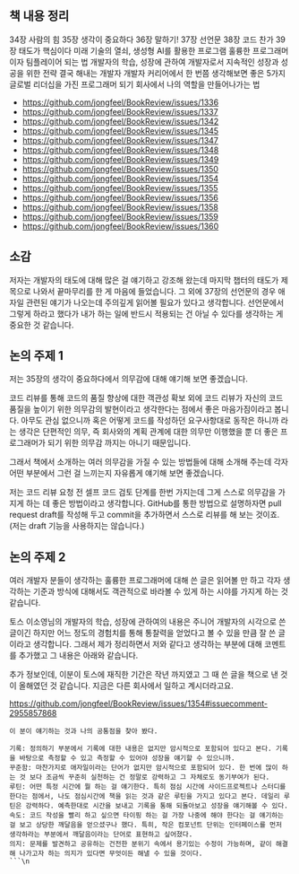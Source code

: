 ## 책 내용 정리

34장 사람의 힘
35장 생각이 중요하다
36장 말하기!
37장 선언문
38장 코드 찬가
39장 태도가 핵심이다
미래 기술의 열쇠, 생성형 AI를 활용한 프로그램
훌륭한 프로그래머이자 팀플레이어 되는 법
개발자의 학습, 성장에 관하여
개발자로서 지속적인 성장과 성공을 위한 전략
결국 해내는 개발자
개발자 커리어에서 한 번쯤 생각해보면 좋은 5가지
글로벌 리더십을 가진 프로그래머 되기
회사에서 나의 역할을 만들어나가는 법

- https://github.com/jongfeel/BookReview/issues/1336
- https://github.com/jongfeel/BookReview/issues/1337
- https://github.com/jongfeel/BookReview/issues/1342
- https://github.com/jongfeel/BookReview/issues/1345
- https://github.com/jongfeel/BookReview/issues/1347
- https://github.com/jongfeel/BookReview/issues/1348
- https://github.com/jongfeel/BookReview/issues/1349
- https://github.com/jongfeel/BookReview/issues/1350
- https://github.com/jongfeel/BookReview/issues/1354
- https://github.com/jongfeel/BookReview/issues/1355
- https://github.com/jongfeel/BookReview/issues/1356
- https://github.com/jongfeel/BookReview/issues/1358
- https://github.com/jongfeel/BookReview/issues/1359
- https://github.com/jongfeel/BookReview/issues/1360


## 소감

저자는 개발자의 태도에 대해 많은 걸 얘기하고 강조해 왔는데 마지막 챕터의 태도가 제목으로 나와서 끝마무리를 한 게 마음에 들었습니다.
그 외에 37장의 선언문의 경우 애자일 관련된 얘기가 나오는데 주의깊게 읽어볼 필요가 있다고 생각합니다. 선언문에서 그렇게 하라고 했다가 내가 하는 일에 반드시 적용되는 건 아닐 수 있다를 생각하는 게 중요한 것 같습니다.

## 논의 주제 1

저는 35장의 생각이 중요하다에서 의무감에 대해 얘기해 보면 좋겠습니다.

코드 리뷰를 통해 코드의 품질 향상에 대한 객관성 확보 외에
코드 리뷰가 자신의 코드 품질을 높이기 위한 의무감의 발현이라고 생각한다는 점에서 좋은 마음가짐이라고 봅니다.
아무도 관심 없으니까 혹은 어떻게 코드를 작성하던 요구사항대로 동작은 하니까 라는 생각은
단편적인 의무, 즉 회사와의 계획 관계에 대한 의무만 이행했을 뿐
더 좋은 프로그래머가 되기 위한 의무감 까지는 아니기 때문입니다.

그래서 책에서 소개하는 여러 의무감을 가질 수 있는 방법들에 대해 소개해 주는데
각자 어떤 부분에서 그런 걸 느끼는지 자유롭게 얘기해 보면 좋겠습니다.

저는 코드 리뷰 요청 전 셀프 코드 검토 단계를 한번 가지는데
그게 스스로 의무감을 가지게 하는 데 좋은 방법이라고 생각합니다.
GitHub를 통한 방법으로 설명하자면 pull request draft를 작성해 두고 commit을 추가하면서 스스로 리뷰를 해 보는 것이죠.
(저는 draft 기능을 사용하지는 않습니다.)

## 논의 주제 2

여러 개발자 분들이 생각하는 훌륭한 프로그래머에 대해 쓴 글은 읽어볼 만 하고
각자 생각하는 기준과 방식에 대해서도 객관적으로 바라볼 수 있게 하는 시야를 가지게 하는 것 같습니다.

토스 이소영님의 개발자의 학습, 성장에 관하여의 내용은
주니어 개발자의 시각으로 쓴 글이긴 하지만 어느 정도의 경험치를 통해 통찰력을 얻었다고 볼 수 있을 만큼 잘 쓴 글이라고 생각합니다.
그래서 제가 정리하면서 저와 같다고 생각하는 부분에 대해 코멘트를 추가했고 그 내용은 아래와 같습니다. 

추가 정보인데, 이분이 토스에 재직한 기간은 작년 까지였고 그 때 쓴 글을 책으로 낸 것이 올해였던 것 같습니다.
지금은 다른 회사에서 일하고 계시더라고요.

https://github.com/jongfeel/BookReview/issues/1354#issuecomment-2955857868

```
이 분이 얘기하는 것과 나의 공통점을 찾아 봤다.

기록: 정의하기 부분에서 기록에 대한 내용은 없지만 암시적으로 포함되어 있다고 본다. 기록을 바탕으로 측정할 수 있고 측정할 수 있어야 성장을 얘기할 수 있으니까.
꾸준함: 마찬가지로 애자일이라는 단어가 없지만 암시적으로 포함되어 있다. 한 번에 많이 하는 것 보다 조금씩 꾸준히 실천하는 건 정말로 강력하고 그 자체로도 동기부여가 된다.
루틴: 어떤 특정 시간에 뭘 하는 걸 얘기한다. 특히 점심 시간에 사이드프로젝트나 스터디를 한다는 점에서, 나도 점심시간에 책을 읽는 것과 같은 루틴을 가지고 있다고 본다. 데일리 루틴은 강력하다. 예측한대로 시간을 보내고 기록을 통해 되돌아보고 성장을 얘기해볼 수 있다.
속도: 코드 작성을 빨리 하고 싶으면 타이핑 하는 걸 가장 나중에 해야 한다는 걸 얘기하는 걸 보고 상당한 깨달음을 얻으셨구나 했다. 특히, 작은 컴포넌트 단위는 인터페이스를 먼저 생각하라는 부분에서 깨달음이라는 단어로 표현하고 싶어졌다.
의지: 문제를 발견하고 공유하는 건전한 분위기 속에서 용기있는 수정이 가능하며, 같이 해결해 나가고자 하는 의지가 있다면 무엇이든 해낼 수 있을 것이다.
```\n